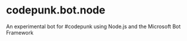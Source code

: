 # codepunk.bot.node
An experimental bot for #codepunk using Node.js and the Microsoft Bot Framework
